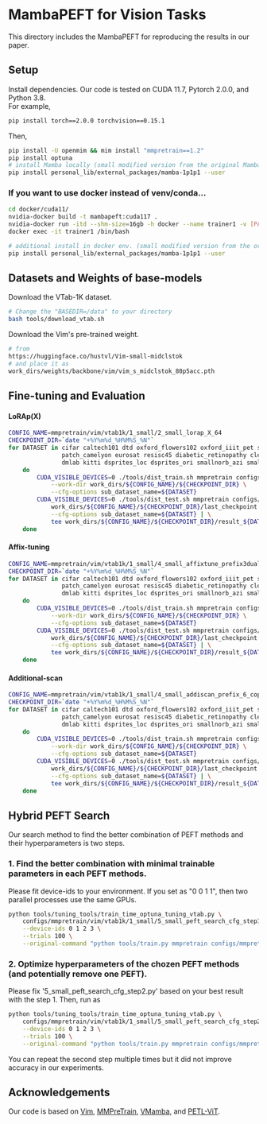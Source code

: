 # MambaPEFT for Vision Tasks

This directory includes the MambaPEFT for reproducing the results in our paper. 

## Setup

Install dependencies. Our code is tested on CUDA 11.7, Pytorch 2.0.0, and Python 3.8.  
For example,
```sh
pip install torch==2.0.0 torchvision==0.15.1
```
Then,
```sh
pip install -U openmim && mim install "mmpretrain==1.2"
pip install optuna
# install Mamba locally (small modified version from the original Mamba for Vim)
pip install personal_lib/external_packages/mamba-1p1p1 --user 
```

### If you want to use docker instead of venv/conda...
```sh
cd docker/cuda11/ 
nvidia-docker build -t mambapeft:cuda117 .
nvidia-docker run -itd --shm-size=16gb -h docker --name trainer1 -v [PATH-to-vision-DIRECTORY]:/work -v [PATH-to-YOUR-DATA-DIRECTORY]:/data mambapeft:cuda117
docker exec -it trainer1 /bin/bash

# additional install in docker env. (small modified version from the original Mamba for Vim)
pip install personal_lib/external_packages/mamba-1p1p1 --user 
```

## Datasets and Weights of base-models 

Download the VTab-1K dataset.
```sh
# Change the "BASEDIR=/data" to your directory
bash tools/download_vtab.sh
```

Download the Vim's pre-trained weight.
```sh
# from
https://huggingface.co/hustvl/Vim-small-midclstok
# and place it as
work_dirs/weights/backbone/vim/vim_s_midclstok_80p5acc.pth
```

## Fine-tuning and Evaluation
#### LoRAp(X)
```sh
CONFIG_NAME=mmpretrain/vim/vtab1k/1_small/2_small_lorap_X_64
CHECKPOINT_DIR=`date "+%Y%m%d_%H%M%S_%N"`
for DATASET in cifar caltech101 dtd oxford_flowers102 oxford_iiit_pet svhn sun397 \
               patch_camelyon eurosat resisc45 diabetic_retinopathy clevr_count clevr_dist \
               dmlab kitti dsprites_loc dsprites_ori smallnorb_azi smallnorb_ele
    do
        CUDA_VISIBLE_DEVICES=0 ./tools/dist_train.sh mmpretrain configs/${CONFIG_NAME}.py 1 \
            --work-dir work_dirs/${CONFIG_NAME}/${CHECKPOINT_DIR} \
            --cfg-options sub_dataset_name=${DATASET}
        CUDA_VISIBLE_DEVICES=0 ./tools/dist_test.sh mmpretrain configs/${CONFIG_NAME}.py \
            work_dirs/${CONFIG_NAME}/${CHECKPOINT_DIR}/last_checkpoint 1  \
            --cfg-options sub_dataset_name=${DATASET} | \
            tee work_dirs/${CONFIG_NAME}/${CHECKPOINT_DIR}/result_${DATASET}.txt
    done

```

#### Affix-tuning
```sh
CONFIG_NAME=mmpretrain/vim/vtab1k/1_small/4_small_affixtune_prefix3dual_wo_project
CHECKPOINT_DIR=`date "+%Y%m%d_%H%M%S_%N"`
for DATASET in cifar caltech101 dtd oxford_flowers102 oxford_iiit_pet svhn sun397 \
               patch_camelyon eurosat resisc45 diabetic_retinopathy clevr_count clevr_dist \
               dmlab kitti dsprites_loc dsprites_ori smallnorb_azi smallnorb_ele
    do
        CUDA_VISIBLE_DEVICES=0 ./tools/dist_train.sh mmpretrain configs/${CONFIG_NAME}.py 1 \
            --work-dir work_dirs/${CONFIG_NAME}/${CHECKPOINT_DIR} \
            --cfg-options sub_dataset_name=${DATASET}
        CUDA_VISIBLE_DEVICES=0 ./tools/dist_test.sh mmpretrain configs/${CONFIG_NAME}.py \
            work_dirs/${CONFIG_NAME}/${CHECKPOINT_DIR}/last_checkpoint 1  \
            --cfg-options sub_dataset_name=${DATASET} | \
            tee work_dirs/${CONFIG_NAME}/${CHECKPOINT_DIR}/result_${DATASET}.txt
    done

```

#### Additional-scan
```sh
CONFIG_NAME=mmpretrain/vim/vtab1k/1_small/4_small_addiscan_prefix_6_copyfirst
CHECKPOINT_DIR=`date "+%Y%m%d_%H%M%S_%N"`
for DATASET in cifar caltech101 dtd oxford_flowers102 oxford_iiit_pet svhn sun397 \
               patch_camelyon eurosat resisc45 diabetic_retinopathy clevr_count clevr_dist \
               dmlab kitti dsprites_loc dsprites_ori smallnorb_azi smallnorb_ele
    do
        CUDA_VISIBLE_DEVICES=0 ./tools/dist_train.sh mmpretrain configs/${CONFIG_NAME}.py 1 \
            --work-dir work_dirs/${CONFIG_NAME}/${CHECKPOINT_DIR} \
            --cfg-options sub_dataset_name=${DATASET}
        CUDA_VISIBLE_DEVICES=0 ./tools/dist_test.sh mmpretrain configs/${CONFIG_NAME}.py \
            work_dirs/${CONFIG_NAME}/${CHECKPOINT_DIR}/last_checkpoint 1  \
            --cfg-options sub_dataset_name=${DATASET} | \
            tee work_dirs/${CONFIG_NAME}/${CHECKPOINT_DIR}/result_${DATASET}.txt
    done

```

## Hybrid PEFT Search
Our search method to find the better combination of PEFT methods and their hyperparameters is two steps.

### 1. Find the better combination with minimal trainable parameters in each PEFT methods.
Please fit device-ids to your environment. If you set as "0 0 1 1", then two parallel processes use the same GPUs. 
```sh
python tools/tuning_tools/train_time_optuna_tuning_vtab.py \
    configs/mmpretrain/vim/vtab1k/1_small/5_small_peft_search_cfg_step1.py \
    --device-ids 0 1 2 3 \
    --trials 100 \
    --original-command "python tools/train.py mmpretrain configs/mmpretrain/vim/vtab1k/1_small/5_small_peft_search_step1.py"
```

### 2. Optimize hyperparameters of the chozen PEFT methods (and potentially remove one PEFT).
Please fix '5_small_peft_search_cfg_step2.py' based on your best result with the step 1. Then, run as
```sh
python tools/tuning_tools/train_time_optuna_tuning_vtab.py \
    configs/mmpretrain/vim/vtab1k/1_small/5_small_peft_search_cfg_step2.py \
    --device-ids 0 1 2 3 \
    --trials 100 \
    --original-command "python tools/train.py mmpretrain configs/mmpretrain/vim/vtab1k/1_small/5_small_peft_search_step2.py"
```
You can repeat the second step multiple times but it did not improve accuracy in our experiments. 


## Acknowledgements

Our code is based on [Vim](https://github.com/hustvl/Vim), [MMPreTrain](https://github.com/open-mmlab/mmpretrain), [VMamba](https://github.com/MzeroMiko/VMamba), and [PETL-ViT](https://github.com/JieShibo/PETL-ViT).